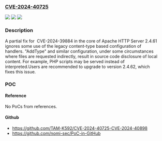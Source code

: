 ### [CVE-2024-40725](https://cve.mitre.org/cgi-bin/cvename.cgi?name=CVE-2024-40725)
![](https://img.shields.io/static/v1?label=Product&message=Apache%20HTTP%20Server&color=blue)
![](https://img.shields.io/static/v1?label=Version&message=2.4.60%3C%3D%202.4.61%20&color=brighgreen)
![](https://img.shields.io/static/v1?label=Vulnerability&message=CWE-668%20Exposure%20of%20Resource%20to%20Wrong%20Sphere&color=brighgreen)

### Description

A partial fix for  CVE-2024-39884 in the core of Apache HTTP Server 2.4.61 ignores some use of the legacy content-type based configuration of handlers. "AddType" and similar configuration, under some circumstances where files are requested indirectly, result in source code disclosure of local content. For example, PHP scripts may be served instead of interpreted.Users are recommended to upgrade to version 2.4.62, which fixes this issue.

### POC

#### Reference
No PoCs from references.

#### Github
- https://github.com/TAM-K592/CVE-2024-40725-CVE-2024-40898
- https://github.com/nomi-sec/PoC-in-GitHub

